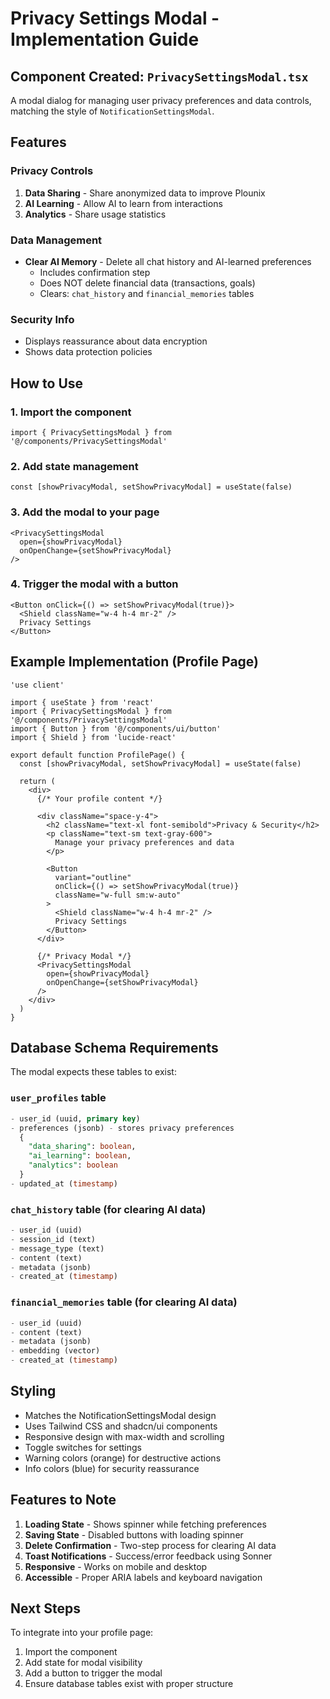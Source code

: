 # Privacy Settings Modal - Implementation Guide

## Component Created: `PrivacySettingsModal.tsx`

A modal dialog for managing user privacy preferences and data controls, matching the style of `NotificationSettingsModal`.

## Features

### Privacy Controls
1. **Data Sharing** - Share anonymized data to improve Plounix
2. **AI Learning** - Allow AI to learn from interactions
3. **Analytics** - Share usage statistics

### Data Management
- **Clear AI Memory** - Delete all chat history and AI-learned preferences
  - Includes confirmation step
  - Does NOT delete financial data (transactions, goals)
  - Clears: `chat_history` and `financial_memories` tables

### Security Info
- Displays reassurance about data encryption
- Shows data protection policies

## How to Use

### 1. Import the component
```tsx
import { PrivacySettingsModal } from '@/components/PrivacySettingsModal'
```

### 2. Add state management
```tsx
const [showPrivacyModal, setShowPrivacyModal] = useState(false)
```

### 3. Add the modal to your page
```tsx
<PrivacySettingsModal 
  open={showPrivacyModal} 
  onOpenChange={setShowPrivacyModal} 
/>
```

### 4. Trigger the modal with a button
```tsx
<Button onClick={() => setShowPrivacyModal(true)}>
  <Shield className="w-4 h-4 mr-2" />
  Privacy Settings
</Button>
```

## Example Implementation (Profile Page)

```tsx
'use client'

import { useState } from 'react'
import { PrivacySettingsModal } from '@/components/PrivacySettingsModal'
import { Button } from '@/components/ui/button'
import { Shield } from 'lucide-react'

export default function ProfilePage() {
  const [showPrivacyModal, setShowPrivacyModal] = useState(false)

  return (
    <div>
      {/* Your profile content */}
      
      <div className="space-y-4">
        <h2 className="text-xl font-semibold">Privacy & Security</h2>
        <p className="text-sm text-gray-600">
          Manage your privacy preferences and data
        </p>
        
        <Button 
          variant="outline"
          onClick={() => setShowPrivacyModal(true)}
          className="w-full sm:w-auto"
        >
          <Shield className="w-4 h-4 mr-2" />
          Privacy Settings
        </Button>
      </div>

      {/* Privacy Modal */}
      <PrivacySettingsModal 
        open={showPrivacyModal} 
        onOpenChange={setShowPrivacyModal} 
      />
    </div>
  )
}
```

## Database Schema Requirements

The modal expects these tables to exist:

### `user_profiles` table
```sql
- user_id (uuid, primary key)
- preferences (jsonb) - stores privacy preferences
  {
    "data_sharing": boolean,
    "ai_learning": boolean,
    "analytics": boolean
  }
- updated_at (timestamp)
```

### `chat_history` table (for clearing AI data)
```sql
- user_id (uuid)
- session_id (text)
- message_type (text)
- content (text)
- metadata (jsonb)
- created_at (timestamp)
```

### `financial_memories` table (for clearing AI data)
```sql
- user_id (uuid)
- content (text)
- metadata (jsonb)
- embedding (vector)
- created_at (timestamp)
```

## Styling

- Matches the NotificationSettingsModal design
- Uses Tailwind CSS and shadcn/ui components
- Responsive design with max-width and scrolling
- Toggle switches for settings
- Warning colors (orange) for destructive actions
- Info colors (blue) for security reassurance

## Features to Note

1. **Loading State** - Shows spinner while fetching preferences
2. **Saving State** - Disabled buttons with loading spinner
3. **Delete Confirmation** - Two-step process for clearing AI data
4. **Toast Notifications** - Success/error feedback using Sonner
5. **Responsive** - Works on mobile and desktop
6. **Accessible** - Proper ARIA labels and keyboard navigation

## Next Steps

To integrate into your profile page:
1. Import the component
2. Add state for modal visibility
3. Add a button to trigger the modal
4. Ensure database tables exist with proper structure
